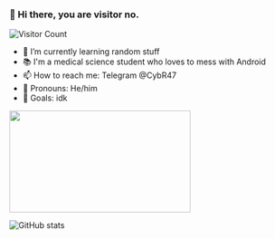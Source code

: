 ### 👋 Hi there, you are visitor no. 
![Visitor Count](https://profile-counter.glitch.me/{cybr47}/count.svg)

- 🌱 I’m currently learning random stuff
- 📚 I'm a medical science student who loves to mess with Android
- 📫 How to reach me: Telegram @CybR47
- 👤 Pronouns: He/him
- 🥅 Goals: idk

<div align="left">
    <img src="https://user-images.githubusercontent.com/81064836/138420212-b870ad23-91d3-49ec-875a-219e09e5acfc.gif" width="320" height="180"/>
</div>




![GitHub stats](https://github-readme-stats.vercel.app/api?username=cybr47&show_icons=true&theme=tokyonight)
